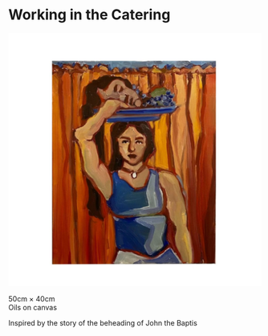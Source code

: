 # Working in the Catering 

![](working-in-catering.jpg)

50cm × 40cm<br/>
Oils on canvas

Inspired by the story of the beheading of John the Baptis

